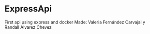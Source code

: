 # ExpressApi
First api using express and docker 
Made: Valeria Fernández Carvajal y Randall Álvarez Chevez
